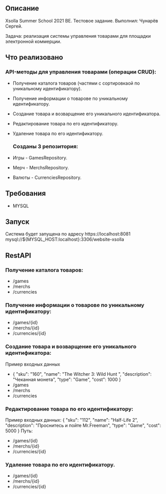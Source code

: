 ## Описание
Xsolla Summer School 2021 BE. Тестовое задание.
Выполнил: Чунарёв Сергей.

Задача: реализация системы управления товарами для площадки электронной коммерции.

## Что реализовано

  ### API-методы для управления товарами (операции CRUD):
- Получение каталога товаров (частями с сортировкаой по уникальному идентификатору).
- Получение информации о товарове по уникальному идентификатору.
- Создание товара и возварщение его уникального идентификатора.
- Редактирование товара по его идентификатору.
- Удаление товара по его идентификатору.

  ### Созданы 3 репозитория:
- Игры - GamesRepository.
- Мерч - MerchsRepository.
- Валюты - СurrenciesRepository.


## Требования
* MYSQL


## Запуск

Система будет запущена по адресу https://localhost:8081
mysql://${MYSQL_HOST:localhost}:3306/website-xsolla

## RestAPI

 ### Получение каталога товаров:
- /games
- /merchs
- /currencies

 ### Получение информации о товарове по уникальному идентификатору:
- /games/{id}
- /merchs/{id}
- /currencies/{id}

 ### Создание товара и возварщение его уникального идентификатора:
 Пример входных данных 
 - {
 "sku": "160",
 "name": "The Witcher 3: Wild Hunt ",
 "description": "Чеканная монета",
 "type": "Game",
 "cost": 1000
 } 
- /games
- /merchs
- /currencies

 ### Редактирование товара по его идентификатору:
 Пример входных данных: 
{ 
 "sku": "112",
 "name": "Half-Life 2",
 "description": "Проснитесь и пойте Mr.Freeman",
 "type": "Game",
 "cost": 5000
}
 Путь:
- /games/{id}
- /merchs/{id}
- /currencies/{id}

 ### Удаление товара по его идентификатору.
- /games/{id}
- /merchs/{id}
- /currencies/{id}
 